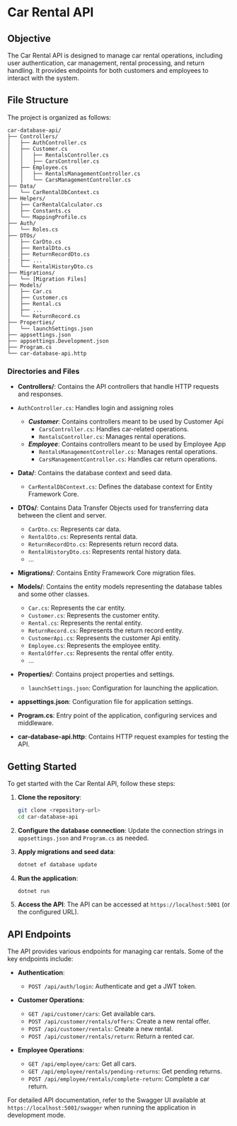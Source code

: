 # Car Rental API

## Objective
The Car Rental API is designed to manage car rental operations, including user authentication, car management, rental processing, and return handling. It provides endpoints for both customers and employees to interact with the system.

## File Structure
The project is organized as follows:

```
car-database-api/
├── Controllers/
│   ├── AuthController.cs
│   ├── Customer.cs
│   │   ├── RentalsController.cs
│   │   ├── CarsController.cs
│   ├── Employee.cs
│   │   ├── RentalsManagementController.cs
│   │   └── CarsManagementController.cs
├── Data/
│   └── CarRentalDbContext.cs
├── Helpers/
│   ├── CarRentalCalculator.cs
│   ├── Constants.cs
│   └── MappingProfile.cs
├── Auth/
│   └── Roles.cs
├── DTOs/
│   ├── CarDto.cs
│   ├── RentalDto.cs
│   ├── ReturnRecordDto.cs
|   ├── ...
│   └── RentalHistoryDto.cs
├── Migrations/
│   └── [Migration Files]
├── Models/
│   ├── Car.cs
│   ├── Customer.cs
│   ├── Rental.cs
│   ├── ...
│   └── ReturnRecord.cs
├── Properties/
│   └── launchSettings.json
├── appsettings.json
├── appsettings.Development.json
├── Program.cs
└── car-database-api.http
```

### Directories and Files

- **Controllers/**: Contains the API controllers that handle HTTP requests and responses.
- `AuthController.cs`: Handles login and assigning roles
  - ***Customer***: Contains controllers meant to be used by Customer Api
     - `CarsController.cs`: Handles car-related operations.
     - `RentalsController.cs`: Manages rental operations.
  - ***Employee***: Contains controllers meant to be used by Employee App
     - `RentalsManagementController.cs`: Manages rental operations.
     - `CarsManagementController.cs`: Handles car return operations.

- **Data/**: Contains the database context and seed data.
  - `CarRentalDbContext.cs`: Defines the database context for Entity Framework Core.

- **DTOs/**: Contains Data Transfer Objects used for transferring data between the client and server.
  - `CarDto.cs`: Represents car data.
  - `RentalDto.cs`: Represents rental data.
  - `ReturnRecordDto.cs`: Represents return record data.
  - `RentalHistoryDto.cs`: Represents rental history data.
  - ...

- **Migrations/**: Contains Entity Framework Core migration files.

- **Models/**: Contains the entity models representing the database tables and some other classes.
  - `Car.cs`: Represents the car entity.
  - `Customer.cs`: Represents the customer entity.
  - `Rental.cs`: Represents the rental entity.
  - `ReturnRecord.cs`: Represents the return record entity.
  - `CustomerApi.cs`: Represents the customer Api entity.
  - `Employee.cs`: Represents the employee entity.
  - `RentalOffer.cs`: Represents the rental offer entity.
  - ...

- **Properties/**: Contains project properties and settings.
  - `launchSettings.json`: Configuration for launching the application.

- **appsettings.json**: Configuration file for application settings.

- **Program.cs**: Entry point of the application, configuring services and middleware.

- **car-database-api.http**: Contains HTTP request examples for testing the API.

## Getting Started
To get started with the Car Rental API, follow these steps:

1. **Clone the repository**:
   ```sh
   git clone <repository-url>
   cd car-database-api
   ```

2. **Configure the database connection**:
   Update the connection strings in `appsettings.json` and `Program.cs` as needed.

3. **Apply migrations and seed data**:
   ```sh
   dotnet ef database update
   ```

4. **Run the application**:
   ```sh
   dotnet run
   ```

5. **Access the API**:
   The API can be accessed at `https://localhost:5001` (or the configured URL).

## API Endpoints
The API provides various endpoints for managing car rentals. Some of the key endpoints include:

- **Authentication**:
  - `POST /api/auth/login`: Authenticate and get a JWT token.

- **Customer Operations**:
  - `GET /api/customer/cars`: Get available cars.
  - `POST /api/customer/rentals/offers`: Create a new rental offer.
  - `POST /api/customer/rentals`: Create a new rental.
  - `POST /api/customer/rentals/return`: Return a rented car.

- **Employee Operations**:
  - `GET /api/employee/cars`: Get all cars.
  - `GET /api/employee/rentals/pending-returns`: Get pending returns.
  - `POST /api/employee/rentals/complete-return`: Complete a car return.

For detailed API documentation, refer to the Swagger UI available at `https://localhost:5001/swagger` when running the application in development mode.
